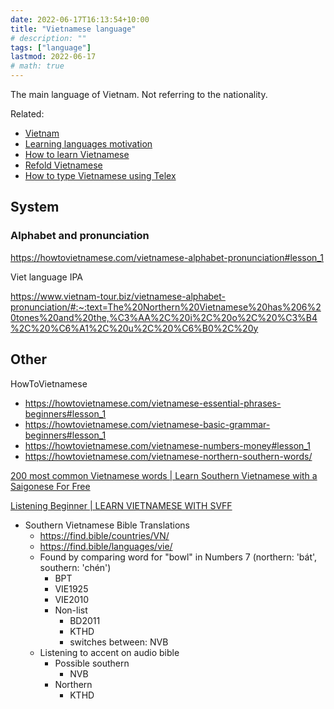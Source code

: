 ```yaml
---
date: 2022-06-17T16:13:54+10:00
title: "Vietnamese language"
# description: ""
tags: ["language"]
lastmod: 2022-06-17
# math: true
---
```


The main language of Vietnam. Not referring to the nationality.

Related:

- [Vietnam](/vietnam/)
- [Learning languages motivation](/learning-languages-motivation/)
- [How to learn Vietnamese](/how-to-learn-vietnamese/)
- [Refold Vietnamese](/refold-vietnamese/)
- [How to type Vietnamese using Telex](/how-to-type-vietnamese-using-telex/)

## System

### Alphabet and pronunciation

<https://howtovietnamese.com/vietnamese-alphabet-pronunciation#lesson_1>

Viet language IPA

<https://www.vietnam-tour.biz/vietnamese-alphabet-pronunciation/#:~:text=The%20Northern%20Vietnamese%20has%206%20tones%20and%20the,%C3%AA%2C%20i%2C%20o%2C%20%C3%B4%2C%20%C6%A1%2C%20u%2C%20%C6%B0%2C%20y>

## Other

HowToVietnamese

- <https://howtovietnamese.com/vietnamese-essential-phrases-beginners#lesson_1>
- <https://howtovietnamese.com/vietnamese-basic-grammar-beginners#lesson_1>
- <https://howtovietnamese.com/vietnamese-numbers-money#lesson_1>
- <https://howtovietnamese.com/vietnamese-northern-southern-words/>

[200 most common Vietnamese words | Learn Southern Vietnamese with a Saigonese For Free](https://vietnameseconversation.blogspot.com/2018/07/200-most-common-vietnamese-words.html)

[Listening Beginner | LEARN VIETNAMESE WITH SVFF](https://svff.info/category/vietnamese-language/listening-practice/listening-beginner/)

- Southern Vietnamese Bible Translations
  - <https://find.bible/countries/VN/>
  - <https://find.bible/languages/vie/>
  - Found by comparing word for "bowl" in Numbers 7 (northern: 'bát', southern: 'chén')
    - BPT
    - VIE1925
    - VIE2010
    - Non-list
      - BD2011
      - KTHD
      - switches between: NVB
  - Listening to accent on audio bible
    - Possible southern
      - NVB
    - Northern
      - KTHD
